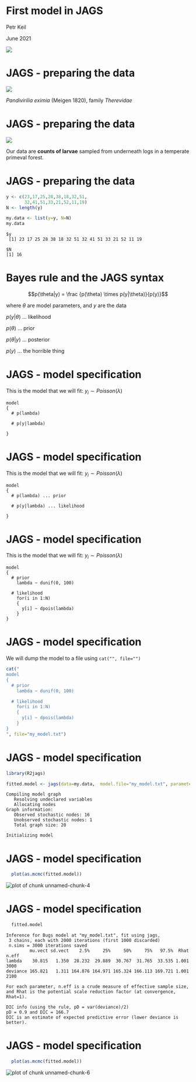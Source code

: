 First model in JAGS
========================================================
Petr Keil

June 2021

![](Thomas_Bayes.png)



JAGS - preparing the data
========================================================
![](thereva.png)

*Pandivirilia eximia* (Meigen 1820), family *Therevidae*

JAGS - preparing the data
========================================================
![](trunk.png)

Our data are **counts of larvae** sampled from underneath 
logs in a temperate primeval forest.

JAGS - preparing the data
========================================================

```r
y <- c(23,17,25,28,38,18,32,51,
       32,41,51,33,21,52,11,19)
N <- length(y)

my.data <- list(y=y, N=N)
my.data
```

```
$y
 [1] 23 17 25 28 38 18 32 51 32 41 51 33 21 52 11 19

$N
[1] 16
```

Bayes rule and the JAGS syntax
========================================================
 
$$p(\theta|y) = \frac {p(\theta) \times p(y|\theta)}{p(y)}$$

where $\theta$ are model parameters, and $y$ are the data

$p(y|\theta)$ ... likelihood

$p(\theta)$ ... prior

$p(\theta|y)$ ... posterior

$p(y)$ ... the horrible thing


JAGS - model specification
========================================================
This is the model that we will fit:
$y_i \sim Poisson(\lambda)$

```
model
{
  # p(lambda) 
  
  # p(y|lambda)
  
}
```

JAGS - model specification
========================================================
This is the model that we will fit:
$y_i \sim Poisson(\lambda)$

```
model
{
  # p(lambda) ... prior
  
  # p(y|lambda) ... likelihood
  
}
```

JAGS - model specification
========================================================
This is the model that we will fit:
$y_i \sim Poisson(\lambda)$

```
model
{
  # prior
    lambda ~ dunif(0, 100)

  # likelihood
    for(i in 1:N)
    {
      y[i] ~ dpois(lambda)    
    }
}
```

JAGS - model specification
========================================================
We will dump the model to a file using ```cat("", file="")```


```r
cat("
model
{
  # prior
    lambda ~ dunif(0, 100)

  # likelihood
    for(i in 1:N)
    {
      y[i] ~ dpois(lambda)    
    }
}
", file="my_model.txt")
```

JAGS - model specification
========================================================

```r
library(R2jags)

fitted.model <- jags(data=my.data,  model.file="my_model.txt", parameters.to.save="lambda", n.chains=3, n.iter=2000, n.burnin=1000)
```

```
Compiling model graph
   Resolving undeclared variables
   Allocating nodes
Graph information:
   Observed stochastic nodes: 16
   Unobserved stochastic nodes: 1
   Total graph size: 20

Initializing model
```

JAGS - model specification
========================================================

```r
  plot(as.mcmc(fitted.model))
```

![plot of chunk unnamed-chunk-4](simplest_JAGS-figure/unnamed-chunk-4-1.png)

JAGS - model specification
========================================================

```r
  fitted.model
```

```
Inference for Bugs model at "my_model.txt", fit using jags,
 3 chains, each with 2000 iterations (first 1000 discarded)
 n.sims = 3000 iterations saved
         mu.vect sd.vect    2.5%     25%     50%     75%   97.5%  Rhat n.eff
lambda    30.815   1.350  28.232  29.889  30.767  31.765  33.535 1.001  3000
deviance 165.821   1.311 164.876 164.971 165.324 166.113 169.721 1.001  2100

For each parameter, n.eff is a crude measure of effective sample size,
and Rhat is the potential scale reduction factor (at convergence, Rhat=1).

DIC info (using the rule, pD = var(deviance)/2)
pD = 0.9 and DIC = 166.7
DIC is an estimate of expected predictive error (lower deviance is better).
```

JAGS - model specification
========================================================

```r
  plot(as.mcmc(fitted.model))
```

![plot of chunk unnamed-chunk-6](simplest_JAGS-figure/unnamed-chunk-6-1.png)

